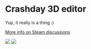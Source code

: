 # Crashday 3D editor
Yup, it really is a thing :)

[More info on Steam discussions](https://steamcommunity.com/app/508980/discussions/0/1733213724899660076/)

<img src="https://i.lensdump.com/i/iSB7Px.png"/>
<img src="https://i.lensdump.com/i/iSBHjH.png"/>
